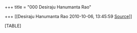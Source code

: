 +++
title = "000 Desiraju Hanumanta Rao"

+++
[[Desiraju Hanumanta Rao	2010-10-06, 13:45:59 [Source](https://groups.google.com/g/samskrita/c/nNnnUX9vLHw)]]



[TABLE]

  

